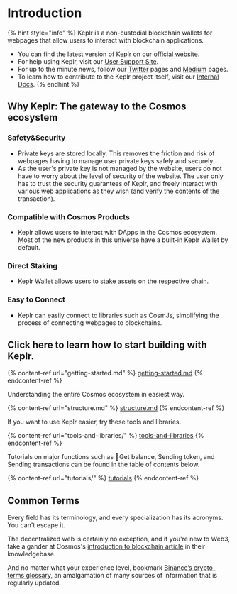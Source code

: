 # Introduction

{% hint style="info" %}
Keplr is a non-custodial blockchain wallets for webpages that allow users to interact with blockchain applications.

* You can find the latest version of Keplr on our [official website](https://www.keplr.app/).
* For help using Keplr, visit our [User Support Site](https://help.keplr.app).
* For up to the minute news, follow our [Twitter](https://twitter.com/keplrwallet) pages and [Medium](https://medium.com/@chainapsis) pages.
* To learn how to contribute to the Keplr project itself, visit our [Internal Docs](https://github.com/chainapsis/keplr-wallet).
{% endhint %}

## Why Keplr: The gateway to the Cosmos ecosystem <a href="#why-keplr" id="why-keplr"></a>

### Safety\&Security

* Private keys are stored locally. This removes the friction and risk of webpages having to manage user private keys safely and securely.
* As the user's private key is not managed by the website, users do not have to worry about the level of security of the website. The user only has to trust the security guarantees of Keplr, and freely interact with various web applications as they wish (and verify the contents of the transaction).

### Compatible with Cosmos Products

* Keplr allows users to interact with DApps in the Cosmos ecosystem. Most of the new products in this universe have a built-in Keplr Wallet by default.

### Direct Staking

* Keplr Wallet allows users to stake assets on the respective chain.

### Easy to Connect

* Keplr can easily connect to libraries such as CosmJs, simplifying the process of connecting webpages to blockchains.



## Click here to learn how to start building with Keplr.

{% content-ref url="getting-started.md" %}
[getting-started.md](getting-started.md)
{% endcontent-ref %}

Understanding the entire Cosmos ecosystem in easiest way.

{% content-ref url="structure.md" %}
[structure.md](structure.md)
{% endcontent-ref %}

If you want to use Keplr easier, try these tools and libraries.

{% content-ref url="tools-and-libraries/" %}
[tools-and-libraries](tools-and-libraries/)
{% endcontent-ref %}

Tutorials on major functions such as Get balance, Sending token, and Sending transactions can be found in the table of contents below.

{% content-ref url="tutorials/" %}
[tutorials](tutorials/)
{% endcontent-ref %}

## Common Terms

Every field has its terminology, and every specialization has its acronyms. You can't escape it.

The decentralized web is certainly no exception, and if you're new to Web3, take a gander at Cosmos's [introduction to blockchain article](https://interchainacademy.cosmos.network/academy/0.0-B9lab-Blockchains/1\_blockchain.html) in their knowledgebase.

And no matter what your experience level, bookmark [Binance’s crypto-terms glossary,](https://academy.binance.com/en/glossary) an amalgamation of many sources of information that is regularly updated.
